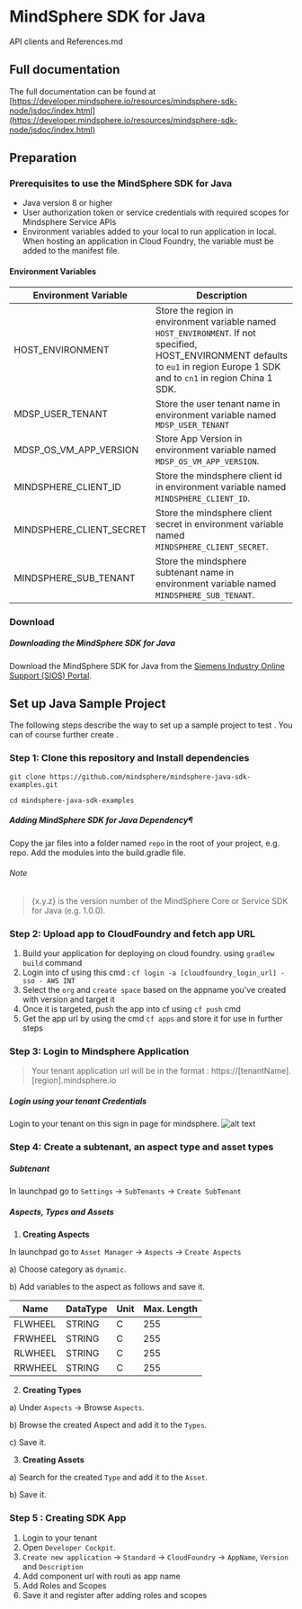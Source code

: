 # MindSphere SDK for Java # 
API clients and References.md

## Full documentation

The full documentation can be found at [https://developer.mindsphere.io/resources/mindsphere-sdk-node/jsdoc/index.html](https://developer.mindsphere.io/resources/mindsphere-sdk-node/jsdoc/index.html)

## Preparation
### Prerequisites to use the MindSphere SDK for Java ###
- Java version 8 or higher
- User authorization token or service credentials with required scopes for Mindsphere Service APIs
- Environment variables added to your local to run application in local. When hosting an application in Cloud Foundry, the variable must be added to the manifest file.
#### Environment Variables ####
| Environment Variable | Description |
|--------------|--------------|
| HOST_ENVIRONMENT | Store the region in environment variable named `HOST_ENVIRONMENT`. If not specified, HOST_ENVIRONMENT defaults to `eu1` in region Europe 1 SDK and to `cn1` in region China 1 SDK.
| MDSP_USER_TENANT | Store the user tenant name in environment variable named `MDSP_USER_TENANT` |.
| MDSP_OS_VM_APP_VERSION | Store App Version in environment variable named `MDSP_OS_VM_APP_VERSION`. | 
| MINDSPHERE_CLIENT_ID | Store the mindsphere client id in environment variable named `MINDSPHERE_CLIENT_ID`. |
| MINDSPHERE_CLIENT_SECRET | Store the mindsphere client secret in environment variable named `MINDSPHERE_CLIENT_SECRET`. |
| MINDSPHERE_SUB_TENANT | Store the mindsphere subtenant name in environment variable named `MINDSPHERE_SUB_TENANT`. |



### Download
##### Downloading the MindSphere SDK for Java
Download the MindSphere SDK for Java from the [Siemens Industry Online Support (SIOS) Portal](https://support.industry.siemens.com/cs/document/109757603/mindsphere-sdk-for-java-and-node-js?dti=0&lc=en-US).

## Set up Java Sample Project

The following steps describe the way to set up a sample project to test . You can of course further create .

### Step 1: Clone this repository and Install dependencies
```
git clone https://github.com/mindsphere/mindsphere-java-sdk-examples.git
```
```
cd mindsphere-java-sdk-examples
```
##### Adding MindSphere SDK for Java Dependency¶
Copy the jar files into a folder named `repo` in the root of your project, e.g. repo.
Add the modules into the build.gradle file.

###### Note
> {x.y.z} is the version number of the MindSphere Core or Service SDK for Java (e.g. 1.0.0).

### Step 2: Upload app to CloudFoundry and fetch app URL
1. Build your application for deploying on cloud foundry. using `gradlew build` command
2. Login into cf using this cmd  : `cf login -a [cloudfoundry_login_url] -sso - AWS INT`
3. Select the `org` and `create space` based on the appname you've created with version and target it
4. Once it is targeted, push the app into cf using `cf push` cmd
5. Get the app url by using the cmd `cf apps` and store it for use in further steps

### Step 3: Login to Mindsphere Application
> Your tenant application url will be in the format : https://[tenantName].[region].mindsphere.io
##### Login using your tenant Credentials #####
Login to your tenant on this sign in page for mindsphere.
![alt text](https://github.com/mindsphere/mindsphere-java-sdk-examples/images/LoginPage.PNG)


### Step 4: Create a subtenant, an aspect type and asset types

##### Subtenant

In launchpad go to `Settings` -> `SubTenants` -> `Create SubTenant`

##### Aspects, Types and Assets

1. **Creating Aspects**

In launchpad go to `Asset Manager` -> `Aspects` -> `Create Aspects`

a)   Choose category as `dynamic`.

b)  Add variables to the aspect as follows and save it.

| Name | DataType | Unit | Max. Length |
|--------------|--------------|--------------|--------------|
| FLWHEEL | STRING | C | 255 |
| FRWHEEL | STRING | C | 255 |
| RLWHEEL | STRING | C | 255 |
| RRWHEEL | STRING | C | 255 |

2. **Creating Types**

a) Under `Aspects` -> Browse `Aspects`.

b) Browse the created Aspect and add it to the `Types`.

c) Save it.

3. **Creating Assets**

a)  Search for the created `Type` and add it to the `Asset`.

b) Save it.

### Step 5 : Creating SDK App
1. Login to your tenant
2. Open `Developer Cockpit`.
3. `Create new application` -> `Standard` -> `CloudFoundry` -> `AppName`, `Version` and `Description`
4. Add component url with routi as app name
5. Add Roles and Scopes
6. Save it and register after adding roles and scopes